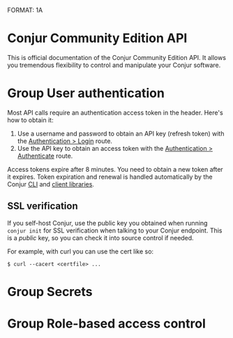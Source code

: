 FORMAT: 1A

# Conjur Community Edition API

This is official documentation of the Conjur Community Edition API. It
allows you tremendous flexibility to control and manipulate your
Conjur software.



# Group User authentication

Most API calls require an authentication access token in the header. Here's how to obtain it:

1. Use a username and password to obtain an API key (refresh token) with the [Authentication > Login](#user-authentication-login) route.
2. Use the API key to obtain an access token with the [Authentication > Authenticate](#user-authentication-authenticate) route.

Access tokens expire after 8 minutes. You need to obtain a new token after it expires.
Token expiration and renewal is handled automatically by the
Conjur [CLI](https://developer.conjur.net/cli) and [client libraries](https://developer.conjur.net/clients).

## SSL verification

If you self-host Conjur, use the public key you obtained when running `conjur init` for SSL verification when talking to your Conjur endpoint.
This is a *public* key, so you can check it into source control if needed.

For example, with curl you can use the cert like so:

```
$ curl --cacert <certfile> ...
```

<!-- include(login.md) -->

<!-- include(authenticate.md) -->

<!-- include(update_password.md) -->

<!-- include(rotate_api_key.md) -->

# Group Secrets

<!-- include(secrets.md) -->
# Group Role-based access control

<!-- include(show_role.md) -->

<!-- include(view_resources.md) -->

